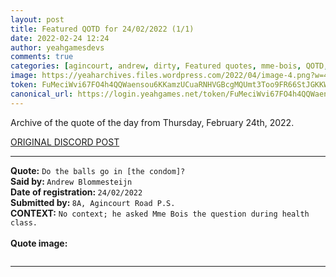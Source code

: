 ```yaml
---
layout: post
title: Featured QOTD for 24/02/2022 (1/1)
date: 2022-02-24 12:24
author: yeahgamesdevs
comments: true
categories: [agincourt, andrew, dirty, Featured quotes, mme-bois, QOTD, Quotes]
image: https://yeaharchives.files.wordpress.com/2022/04/image-4.png?w=455
token: FuMeciWvi67FO4h4QQWaensou6KKamzUCuaRNHVGBcgMQUmt3Too9FR66StJGKKWnOMmWfDyjczlz8mLVpje7cKASXKYQ6HOB4LNNiCUwcbpJ1nGlMHzRtD4DDDDkygypBy71A0FbgFt
canonical_url: https://login.yeahgames.net/token/FuMeciWvi67FO4h4QQWaensou6KKamzUCuaRNHVGBcgMQUmt3Too9FR66StJGKKWnOMmWfDyjczlz8mLVpje7cKASXKYQ6HOB4LNNiCUwcbpJ1nGlMHzRtD4DDDDkygypBy71A0FbgFt
---
```

<!-- wp:paragraph -->
<p>Archive of the quote of the day from Thursday, February 24th, 2022. </p>
<!-- /wp:paragraph -->

<!-- wp:buttons {"layout":{"type":"flex","justifyContent":"left"}} -->
<div class="wp-block-buttons"><!-- wp:button {"textColor":"vivid-cyan-blue","align":"center","style":{"border":{"radius":"18px"}},"className":"is-style-fill"} -->
<div class="wp-block-button aligncenter is-style-fill"><a class="wp-block-button__link has-vivid-cyan-blue-color has-text-color" href="https://discord.com/channels/887052880782176266/958100064079839303/958460469532831805" style="border-radius:18px;">ORIGINAL DISCORD POST</a></div>
<!-- /wp:button --></div>
<!-- /wp:buttons -->

<!-- wp:separator {"align":"center","className":"is-style-wide"} -->
<hr class="wp-block-separator aligncenter has-alpha-channel-opacity is-style-wide" />
<!-- /wp:separator -->

<!-- wp:paragraph -->
<p><strong>Quote:</strong> <code>Do the balls go in [the condom]?</code><br><strong>Said by: </strong><code>Andrew Blommesteijn</code><br><strong>Date of registration: </strong><code>24/02/2022</code> <br><strong>Submitted by: </strong><code>8A, Agincourt Road P.S.</code><br><strong>CONTEXT:</strong> <code>No context; he asked Mme Bois the question during health class.</code><br><br><strong>Quote image:</strong></p>
<!-- /wp:paragraph -->

<!-- wp:image {"id":89,"sizeSlug":"large","linkDestination":"none"} -->
<figure class="wp-block-image size-large"><img src="https://yeaharchives.files.wordpress.com/2022/04/image-4.png?w=455" alt="" class="wp-image-89" /></figure>
<!-- /wp:image -->

<!-- wp:separator {"className":"is-style-wide"} -->
<hr class="wp-block-separator has-alpha-channel-opacity is-style-wide" />
<!-- /wp:separator -->
